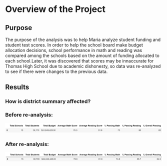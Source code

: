 # Overview of the Project

## Purpose

The purpose of the analysis was to help Maria analyze student funding and student test scores. In order to help the school board make budget allocation decisions, school performance in math and reading was compared among the schools based on the amount of funding allocated to each school.Later, it was discovered that scores may be innaccurate for Thomas High School due to academic dishonesty, so data was re-analyzed to see if there were changes to the previous data.

## Results

### How is district summary affected?

### Before re-analysis:
![Original](https://github.com/kamna-gandhi/School_District_Analysis/blob/main/Resources/Original_SchoolDistrictSummary.png)

### After re-analysis:
![Reanalysis](https://github.com/kamna-gandhi/School_District_Analysis/blob/main/Resources/Reanalysis_SchoolDistrictSummary.png
)

